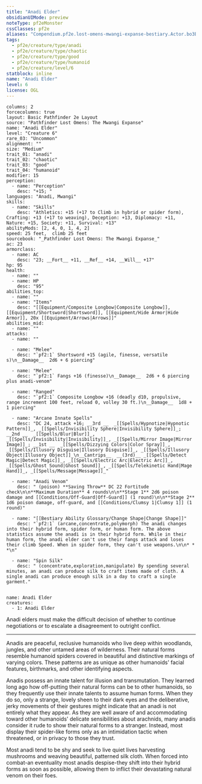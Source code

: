 ```yaml
---
title: "Anadi Elder"
obsidianUIMode: preview
noteType: pf2eMonster
cssClasses: pf2e
aliases: "Compendium.pf2e.lost-omens-mwangi-expanse-bestiary.Actor.bo3BDHT7P1IK7oLp" 
tags:
  - pf2e/creature/type/anadi
  - pf2e/creature/type/chaotic
  - pf2e/creature/type/good
  - pf2e/creature/type/humanoid
  - pf2e/creature/level/6
statblock: inline
name: "Anadi Elder"
level: 6
license: OGL
---
```


```statblock
columns: 2
forcecolumns: true
layout: Basic Pathfinder 2e Layout
source: "Pathfinder Lost Omens: The Mwangi Expanse"
name: "Anadi Elder"
level: "Creature 6"
rare_03: "Uncommon"
alignment: ""
size: "Medium"
trait_01: "anadi"
trait_02: "chaotic"
trait_03: "good"
trait_04: "humanoid"
modifier: 15
perception:
  - name: "Perception"
    desc: "+15; "
languages: "Anadi, Mwangi"
skills:
  - name: "Skills"
    desc: "Athletics: +15 (+17 to Climb in hybrid or spider form), Crafting: +13 (+17 to weaving), Deception: +13, Diplomacy: +11, Nature: +15, Society: +11, Survival: +13"
abilityMods: [2, 4, 0, 1, 4, 2]
speed: 25 feet,  climb 25 feet
sourcebook: "_Pathfinder Lost Omens: The Mwangi Expanse_"
ac: 23
armorclass:
  - name: AC
    desc: "23; __Fort__ +11, __Ref__ +14, __Will__ +17"
hp: 95
health:
  - name: ""
  - name: HP
    desc: "95"
abilities_top:
  - name: ""
  - name: "Items"
    desc: "[[Equipment/Composite Longbow|Composite Longbow]], [[Equipment/Shortsword|Shortsword]], [[Equipment/Hide Armor|Hide Armor]], 20x [[Equipment/Arrows|Arrows]]"
abilities_mid:
  - name: ""
attacks:
  - name: ""

  - name: "Melee"
    desc: "`pf2:1` Shortsword +15 (agile, finesse, versatile s)\n__Damage__  2d6 + 6 piercing"

  - name: "Melee"
    desc: "`pf2:1` Fangs +16 (finesse)\n__Damage__  2d6 + 6 piercing plus anadi-venom"

  - name: "Ranged"
    desc: "`pf2:1` Composite Longbow +16 (deadly d10, propulsive, range increment 100 feet, reload 0, volley 30 ft.)\n__Damage__  1d8 + 1 piercing"

  - name: "Arcane Innate Spells"
    desc: "DC 24, attack +16; __3rd __  _[[Spells/Hypnotize|Hypnotic Pattern]]_, _[[Spells/Invisibility Sphere|Invisibility Sphere]]_; __2nd __  _[[Spells/Blur|Blur]]_, _[[Spells/Invisibility|Invisibility]]_, _[[Spells/Mirror Image|Mirror Image]]_; __1st __  _[[Spells/Dizzying Colors|Color Spray]]_, _[[Spells/Illusory Disguise|Illusory Disguise]]_, _[[Spells/Illusory Object|Illusory Object]]_\n__Cantrips__  __(3rd)__ _[[Spells/Detect Magic|Detect Magic]]_, _[[Spells/Electric Arc|Electric Arc]]_, _[[Spells/Ghost Sound|Ghost Sound]]_, _[[Spells/Telekinetic Hand|Mage Hand]]_, _[[Spells/Message|Message]]_"

  - name: "Anadi Venom"
    desc: " (poison) **Saving Throw** DC 22 Fortitude check\n\n**Maximum Duration** 4 rounds\n\n**Stage 1** 2d6 poison damage and [[Conditions/Off-Guard|Off-Guard]] (1 round)\n\n**Stage 2** 1d6 poison damage, off-guard, and [[Conditions/Clumsy 1|Clumsy 1]] (1 round)"

  - name: "[[Bestiary Ability Glossary/Change Shape|Change Shape]]"
    desc: "`pf2:1` (arcane,concentrate,polymorph) The anadi changes into their hybrid form, spider form, or human form. The above statistics assume the anadi is in their hybrid form. While in their human form, the anadi elder can't use their fangs attack and loses their climb Speed. When in spider form, they can't use weapons.\n\n* * *\n"

  - name: "Spin Silk"
    desc: " (concentrate,exploration,manipulate) By spending several minutes, an anadi can produce silk to craft items made of cloth. A single anadi can produce enough silk in a day to craft a single garment."
 
```

```encounter-table
name: Anadi Elder
creatures:
  - 1: Anadi Elder
```



Anadi elders must make the difficult decision of whether to continue negotiations or to escalate a disagreement to outright conflict.

* * *

Anadis are peaceful, reclusive humanoids who live deep within woodlands, jungles, and other untamed areas of wilderness. Their natural forms resemble humanoid spiders covered in beautiful and distinctive markings of varying colors. These patterns are as unique as other humanoids' facial features, birthmarks, and other identifying aspects.

Anadis possess an innate talent for illusion and transmutation. They learned long ago how off-putting their natural forms can be to other humanoids, so they frequently use their innate talents to assume human forms. When they do so, only a strange, lovely sheen to their dark eyes and the deliberative, jerky movements of their gestures might indicate that an anadi is not entirely what they appear. As they are well aware of and accommodating toward other humanoids' delicate sensibilities about arachnids, many anadis consider it rude to show their natural forms to a stranger. Instead, most display their spider-like forms only as an intimidation tactic when threatened, or in privacy to those they trust.

Most anadi tend to be shy and seek to live quiet lives harvesting mushrooms and weaving beautiful, patterned silk cloth. When forced into combat-an eventuality most anadis despise-they shift into their hybrid forms as soon as possible, allowing them to inflict their devastating natural venom on their foes.

